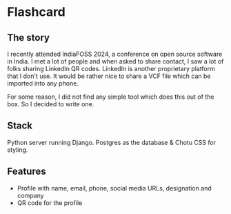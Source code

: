 # Flashcard

## The story

I recently attended IndiaFOSS 2024, a conference on open source software in India. I met a lot of people and when asked
to share contact, I saw a lot of folks sharing LinkedIn QR codes. LinkedIn is another proprietary platform that I don't
use. It would be rather nice to share a VCF file which can be imported into any phone.

For some reason, I did not find any simple tool which does this out of the box. So I decided to write one.

## Stack

Python server running Django. Postgres as the database & Chotu CSS for styling.

## Features

- Profile with name, email, phone, social media URLs, designation and company
- QR code for the profile
